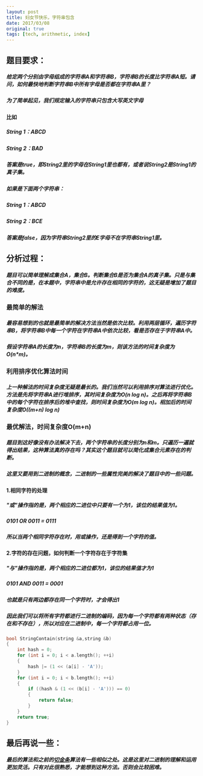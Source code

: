 ```yaml
---
layout: post
title: 妇女节快乐，字符串包含
date: 2017/03/08
original: true
tags: [tech, arithmetic, index]
---
```


## 题目要求：
##### 给定两个分别由字母组成的字符串A和字符串B，字符串B的长度比字符串A短。请问，如何最快地判断字符串B中所有字母是否都在字符串A里？
##### 为了简单起见，我们规定输入的字符串只包含大写英文字母
<!--more-->

#### 比如
##### String 1：ABCD
##### String 2：BAD
##### 答案是true，即String2里的字母在String1里也都有，或者说String2是String1的真子集。
##### 如果是下面两个字符串：
##### String 1：ABCD
##### String 2：BCE
##### 答案是false，因为字符串String2里的E字母不在字符串String1里。


## 分析过程：
##### 题目可以简单理解成集合A，集合B。判断集合B是否为集合A的真子集。只是与集合不同的是，在本题中，字符串中是允许存在相同的字符的，这无疑是增加了题目的难度。

### 最简单的解法
##### 最容易想到的也就是最简单的解决方法当然是依次比较。利用两层循环，遍历字符串B，将字符串B中每一个字符在字符串A中依次比较，看是否存在于字符串A中。
##### 假设字符串A的长度为n，字符串B的长度为m，则该方法的时间复杂度为O(n*m)。

### 利用排序优化算法时间
##### 上一种解法的时间复杂度无疑是最长的。我们当然可以利用排序对算法进行优化。方法是先将字符串A进行堆排序，其时间复杂度为O(n log n)。之后再将字符串B中的每个字符在排序后的堆中查找，则时间复杂度为O(m log n)。相加后的时间复杂度O((m+n) log n)

### 最优解法，时间复杂度O(m+n)
##### 题目到这好像没有办法解决下去，两个字符串的长度分别为n和m。只遍历一遍就得出结果，这种算法真的存在吗？其实这个题目就可以简化成集合元素存在的判断。
##### 这里又要用到二进制的概念，二进制的一些属性完美的解决了题目中的一些问题。
#### 1.相同字符的处理
##### "或"操作指的是，两个相应的二进位中只要有一个为1，该位的结果值为1。
##### 0101 OR 0011 = 0111
##### 所以当两个相同字符存在时，用或操作，还是得到一个字符的值。
#### 2.字符的存在问题，如何判断一个字符存在于字符集
##### "与"操作指的是，两个相应的二进位都为1，该位的结果值才为1
##### 0101 AND 0011 = 0001
##### 也就是只有两边都存在同一个字符时，才会得出1

##### 因此我们可以将所有字符都进行二进制的编码，因为每一个字符都有两种状态（存在和不存在），所以对应在二进制中，每一个字符都占用一位。
```c
bool StringContain(string &a,string &b)
{
    int hash = 0;
    for (int i = 0; i < a.length(); ++i)
    {
        hash |= (1 << (a[i] - 'A'));
    }
    for (int i = 0; i < b.length(); ++i)
    {
        if ((hash & (1 << (b[i] - 'A'))) == 0)
        {
            return false;
        }
    }
    return true;
}
```


## 最后再说一些：
##### 最后的算法和之前的[切金条](http://localhost:4000/arithmetic/glodBars/)算法有一些相似之处。这是这里对二进制的理解和运用更加灵活。只有对此很熟悉，才能想到这种方法。否则会比较困难。
